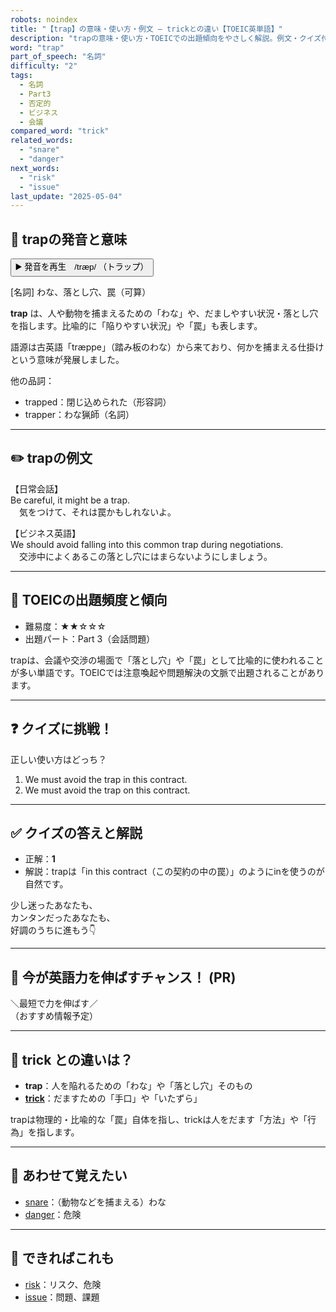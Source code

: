 ```yaml
---
robots: noindex
title: "【trap】の意味・使い方・例文 ― trickとの違い【TOEIC英単語】"
description: "trapの意味・使い方・TOEICでの出題傾向をやさしく解説。例文・クイズ付きでtrickとの違いもわかりやすく学べます。"
word: "trap"
part_of_speech: "名詞"
difficulty: "2"
tags:
  - 名詞
  - Part3
  - 否定的
  - ビジネス
  - 会議
compared_word: "trick"
related_words:
  - "snare"
  - "danger"
next_words:
  - "risk"
  - "issue"
last_update: "2025-05-04"
---
```


## 🔰 trapの発音と意味

<button class="play-audio" onclick="playTTS('trap')">
  <span class="play-audio-main">
    ▶️ 発音を再生　/træp/
  </span>
  <span class="play-audio-sub">
    （トラップ）
  </span>
</button>

[名詞] わな、落とし穴、罠（可算）

**trap** は、人や動物を捕まえるための「わな」や、だましやすい状況・落とし穴を指します。比喩的に「陥りやすい状況」や「罠」も表します。

語源は古英語「træppe」（踏み板のわな）から来ており、何かを捕まえる仕掛けという意味が発展しました。

他の品詞：  
- trapped：閉じ込められた（形容詞）
- trapper：わな猟師（名詞）

---

## ✏️ trapの例文

【日常会話】  
Be careful, it might be a trap.  
　気をつけて、それは罠かもしれないよ。

【ビジネス英語】  
We should avoid falling into this common trap during negotiations.  
　交渉中によくあるこの落とし穴にはまらないようにしましょう。

---

## 🎯 TOEICの出題頻度と傾向

- 難易度：★★☆☆☆
- 出題パート：Part 3（会話問題）

trapは、会議や交渉の場面で「落とし穴」や「罠」として比喩的に使われることが多い単語です。TOEICでは注意喚起や問題解決の文脈で出題されることがあります。

---

## ❓ クイズに挑戦！

正しい使い方はどっち？

1. We must avoid the trap in this contract.  
2. We must avoid the trap on this contract.

---

## ✅ クイズの答えと解説

- 正解：**1**
- 解説：trapは「in this contract（この契約の中の罠）」のようにinを使うのが自然です。

少し迷ったあなたも、  
カンタンだったあなたも、  
好調のうちに進もう👇️

---

## 🚀 今が英語力を伸ばすチャンス！ (PR)

<div class="info-center">
＼最短で力を伸ばす／<br>  
（おすすめ情報予定）
</div>

---

## 🤔  trick との違いは？

- **trap**：人を陥れるための「わな」や「落とし穴」そのもの
- **[trick](/word/trick/)**：だますための「手口」や「いたずら」

trapは物理的・比喩的な「罠」自体を指し、trickは人をだます「方法」や「行為」を指します。

---

## 🧩 あわせて覚えたい

- [snare](/word/snare/)：（動物などを捕まえる）わな
- [danger](/word/danger/)：危険

---

## 📖 できればこれも

- [risk](/word/risk/)：リスク、危険
- [issue](/word/issue/)：問題、課題

<!-- cvid: aid30_bid01 -->
